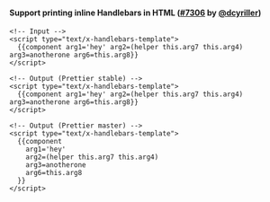 #### Support printing inline Handlebars in HTML ([#7306](https://github.com/prettier/prettier/pull/7306) by [@dcyriller](https://github.com/dcyriller))

<!-- prettier-ignore -->
```
<!-- Input -->
<script type="text/x-handlebars-template">
  {{component arg1='hey' arg2=(helper this.arg7 this.arg4) arg3=anotherone arg6=this.arg8}}
</script>

<!-- Output (Prettier stable) -->
<script type="text/x-handlebars-template">
  {{component arg1='hey' arg2=(helper this.arg7 this.arg4) arg3=anotherone arg6=this.arg8}}
</script>

<!-- Output (Prettier master) -->
<script type="text/x-handlebars-template">
  {{component
    arg1='hey'
    arg2=(helper this.arg7 this.arg4)
    arg3=anotherone
    arg6=this.arg8
  }}
</script>
```
